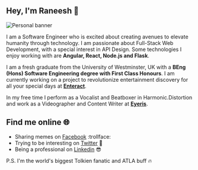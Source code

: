 ## Hey, I'm Raneesh 👋
![Personal banner](https://drive.google.com/uc?export=view&id=1qhDm0Go170c9eXnOuC0QSh8ZakYXsMGH)

I am a Software Engineer who is excited about creating avenues to 
elevate humanity through technology. I am passionate about Full-Stack 
Web Development, with a special interest in API Design. Some technologies
I enjoy working with are **Angular, React, Node.js and Flask**. 

I am a fresh graduate from the University of Westminster, UK with a **BEng (Hons) 
Software Engineering degree with First Class Honours**. I am currently working on a
project to revolutionize entertainment discovery for all your special days at 
**[Enteract](https://enteract.lk)**.

In my free time I perform as a Vocalist and Beatboxer in Harmonic.Distortion
and work as a Videographer and Content Writer at **[Eyeris](https://eyeriscreations.com)**.

## Find me online 🌐

* Sharing memes on [Facebook](https://www.facebook.com/raneesh.gomez) :trollface:
* Trying to be interesting on [Twitter](https://twitter.com/raneeshgo) 🌚
* Being a professional on [Linkedin](https://www.linkedin.com/in/raneesh-gomez2307) 😎

P.S. I'm the world's biggest Tolkien fanatic and ATLA buff 🔥
